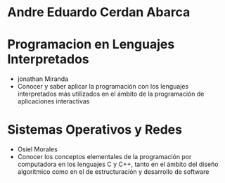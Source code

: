 # Andre Eduardo Cerdan Abarca

# Programacion en Lenguajes Interpretados
- jonathan Miranda
- Conocer y saber aplicar la programación con los lenguajes interpretados más utilizados en el ámbito de la programación de aplicaciones interactivas

# Sistemas Operativos y Redes
- Osiel Morales
- Conocer los conceptos elementales de la programación por computadora en los lenguajes C y C++, tanto en el ámbito del diseño algorítmico como en el de estructuración y desarrollo de software
